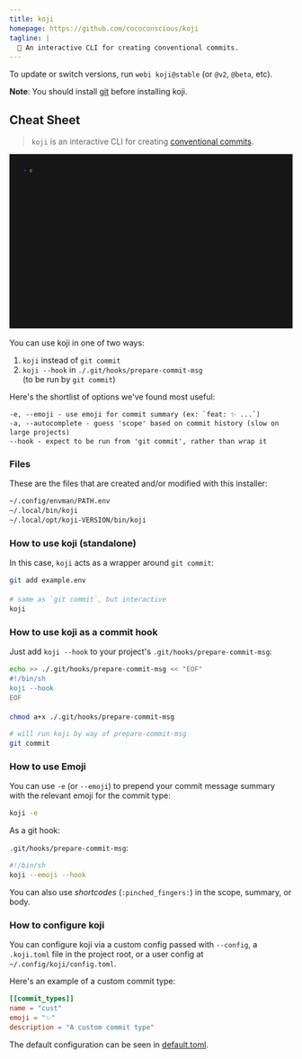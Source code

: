 ```yaml
---
title: koji
homepage: https://github.com/cococonscious/koji
tagline: |
  🦊 An interactive CLI for creating conventional commits.
---
```


To update or switch versions, run `webi koji@stable` (or `@v2`, `@beta`, etc).

**Note**: You should install [git](/git) before installing koji.

## Cheat Sheet

> `koji` is an interactive CLI for creating [conventional commits][cc].

![](https://github.com/cococonscious/koji/raw/main/meta/demo.gif)

[cc]: https://conventionalcommits.org/en/v1.0.0/

You can use koji in one of two ways:

1. `koji` instead of `git commit`
2. `koji --hook` in `./.git/hooks/prepare-commit-msg` \
   (to be run by `git commit`)

Here's the shortlist of options we've found most useful:

```text
-e, --emoji - use emoji for commit summary (ex: `feat: ✨ ...`)
-a, --autocomplete - guess 'scope' based on commit history (slow on large projects)
--hook - expect to be run from 'git commit', rather than wrap it
```

### Files

These are the files that are created and/or modified with this installer:

```sh
~/.config/envman/PATH.env
~/.local/bin/koji
~/.local/opt/koji-VERSION/bin/koji
```

### How to use koji (standalone)

In this case, `koji` acts as a wrapper around `git commit`:

```sh
git add example.env

# same as `git commit`, but interactive
koji
```

### How to use koji as a commit hook

Just add `koji --hook` to your project's `.git/hooks/prepare-commit-msg`:

```sh
echo >> ./.git/hooks/prepare-commit-msg << "EOF"
#!/bin/sh
koji --hook
EOF

chmod a+x ./.git/hooks/prepare-commit-msg
```

```sh
# will run koji by way of prepare-commit-msg
git commit
```

### How to use Emoji

You can use `-e` (or `--emoji`) to prepend your commit message summary with the
relevant emoji for the commit type:

```sh
koji -e
```

As a git hook:

`.git/hooks/prepare-commit-msg`:

```sh
#!/bin/sh
koji --emoji --hook
```

You can also use _shortcodes_ (`:pinched_fingers:`) in the scope, summary, or
body.

### How to configure koji

You can configure koji via a custom config passed with `--config`, a
`.koji.toml` file in the project root, or a user config at
`~/.config/koji/config.toml`.

Here's an example of a custom commit type:

```toml
[[commit_types]]
name = "cust"
emoji = "✨"
description = "A custom commit type"
```

The default configuration can be seen in
[default.toml](https://github.com/cococonscious/koji/blob/main/meta/config/default.toml).
